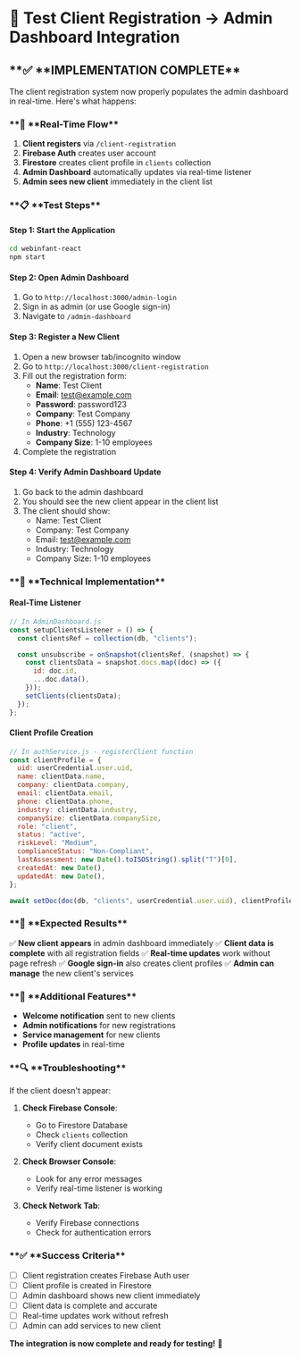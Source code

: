 # 🧪 **Test Client Registration → Admin Dashboard Integration**

## **✅ **IMPLEMENTATION COMPLETE\*\*

The client registration system now properly populates the admin dashboard in real-time. Here's what happens:

### **🔄 **Real-Time Flow\*\*

1. **Client registers** via `/client-registration`
2. **Firebase Auth** creates user account
3. **Firestore** creates client profile in `clients` collection
4. **Admin Dashboard** automatically updates via real-time listener
5. **Admin sees new client** immediately in the client list

### **📋 **Test Steps\*\*

#### **Step 1: Start the Application**

```bash
cd webinfant-react
npm start
```

#### **Step 2: Open Admin Dashboard**

1. Go to `http://localhost:3000/admin-login`
2. Sign in as admin (or use Google sign-in)
3. Navigate to `/admin-dashboard`

#### **Step 3: Register a New Client**

1. Open a new browser tab/incognito window
2. Go to `http://localhost:3000/client-registration`
3. Fill out the registration form:
   - **Name**: Test Client
   - **Email**: test@example.com
   - **Password**: password123
   - **Company**: Test Company
   - **Phone**: +1 (555) 123-4567
   - **Industry**: Technology
   - **Company Size**: 1-10 employees
4. Complete the registration

#### **Step 4: Verify Admin Dashboard Update**

1. Go back to the admin dashboard
2. You should see the new client appear in the client list
3. The client should show:
   - Name: Test Client
   - Company: Test Company
   - Email: test@example.com
   - Industry: Technology
   - Company Size: 1-10 employees

### **🔧 **Technical Implementation\*\*

#### **Real-Time Listener**

```javascript
// In AdminDashboard.js
const setupClientsListener = () => {
  const clientsRef = collection(db, "clients");

  const unsubscribe = onSnapshot(clientsRef, (snapshot) => {
    const clientsData = snapshot.docs.map((doc) => ({
      id: doc.id,
      ...doc.data(),
    }));
    setClients(clientsData);
  });
};
```

#### **Client Profile Creation**

```javascript
// In authService.js - registerClient function
const clientProfile = {
  uid: userCredential.user.uid,
  name: clientData.name,
  company: clientData.company,
  email: clientData.email,
  phone: clientData.phone,
  industry: clientData.industry,
  companySize: clientData.companySize,
  role: "client",
  status: "active",
  riskLevel: "Medium",
  complianceStatus: "Non-Compliant",
  lastAssessment: new Date().toISOString().split("T")[0],
  createdAt: new Date(),
  updatedAt: new Date(),
};

await setDoc(doc(db, "clients", userCredential.user.uid), clientProfile);
```

### **🎯 **Expected Results\*\*

✅ **New client appears** in admin dashboard immediately
✅ **Client data is complete** with all registration fields
✅ **Real-time updates** work without page refresh
✅ **Google sign-in** also creates client profiles
✅ **Admin can manage** the new client's services

### **🚀 **Additional Features\*\*

- **Welcome notification** sent to new clients
- **Admin notifications** for new registrations
- **Service management** for new clients
- **Profile updates** in real-time

### **🔍 **Troubleshooting\*\*

If the client doesn't appear:

1. **Check Firebase Console**:

   - Go to Firestore Database
   - Check `clients` collection
   - Verify client document exists

2. **Check Browser Console**:

   - Look for any error messages
   - Verify real-time listener is working

3. **Check Network Tab**:
   - Verify Firebase connections
   - Check for authentication errors

### **✅ **Success Criteria\*\*

- [ ] Client registration creates Firebase Auth user
- [ ] Client profile is created in Firestore
- [ ] Admin dashboard shows new client immediately
- [ ] Client data is complete and accurate
- [ ] Real-time updates work without refresh
- [ ] Admin can add services to new client

**The integration is now complete and ready for testing!** 🎉
